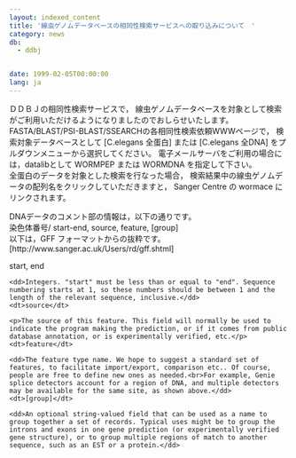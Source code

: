 ```yaml
---
layout: indexed_content
title: '線虫ゲノムデータベースの相同性検索サービスへの取り込みについて　'
category: news
db:
  - ddbj


date: 1999-02-05T00:00:00
lang: ja
---
```


ＤＤＢＪの相同性検索サービスで， 線虫ゲノムデータベースを対象として検索がご利用いただけるようになりましたのでおしらせいたします。<br>FASTA/BLAST/PSI-BLAST/SSEARCHの各相同性検索依頼WWWページで， 検索対象データべースとして [C.elegans 全蛋白] または [C.elegans 全DNA] をプルダウンメニューから選択してください。 電子メールサーバをご利用の場合には，datalibとして WORMPEP または WORMDNA を指定して下さい。<br>全蛋白のデータを対象とした検索を行なった場合， 検索結果中の線虫ゲノムデータの配列名をクリックしていただきますと， Sanger Centre の wormace にリンクされます。

<p>DNAデータのコメント部の情報は，以下の通りです。<br>染色体番号/ start-end, source, feature, [group]<br>以下は，GFF フォーマットからの抜粋です。 [http://www.sanger.ac.uk/Users/rd/gff.shtml]</p>

<dl>
    <dt>start, end</dt>

    <dd>Integers. "start" must be less than or equal to "end". Sequence numbering starts at 1, so these numbers should be between 1 and the length of the relevant sequence, inclusive.</dd>
    <dt>source</dt>

    <p>The source of this feature. This field will normally be used to indicate the program making the prediction, or if it comes from public database annotation, or is experimentally verified, etc.</p>
    <dt>feature</dt>

    <dd>The feature type name. We hope to suggest a standard set of features, to facilitate import/export, comparison etc.. Of course, people are free to define new ones as needed.<br>For example, Genie splice detectors account for a region of DNA, and multiple detectors may be available for the same site, as shown above.</dd>
    <dt>[group]</dt>

    <dd>An optional string-valued field that can be used as a name to group together a set of records. Typical uses might be to group the introns and exons in one gene prediction (or experimentally verified gene structure), or to group multiple regions of match to another sequence, such as an EST or a protein.</dd>
</dl>
